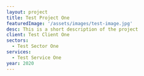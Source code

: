 ```yaml
---
layout: project
title: Test Project One
featuredImage: '/assets/images/test-image.jpg'
desc: This is a short description of the project
client: Test Client One
sectors:
  - Test Sector One
services:
  - Test Service One
year: 2020
---
```

